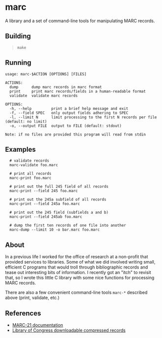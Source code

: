 # marc

A library and a set of command-line tools for manipulating MARC records.

## Building
> `make`

## Running
```
usage: marc-$ACTION [OPTIONS] [FILES]

ACTIONS:
  dump      dump marc records in marc format
  print     print marc records/fields in a human-readable format
  validate  validate marc records

OPTIONS:
  -h, --help         print a brief help message and exit
  -f, --field SPEC   only output fields adhering to SPEC
  -l, --limit N      limit processing to the first N records per file (default: no limit)
  -o, --output FILE  output to FILE (default: stdout)

Note: if no files are provided this program will read from stdin
```

## Examples
```
  # validate records
  marc-validate foo.marc

  # print all records
  marc-print foo.marc

  # print out the full 245 field of all records
  marc-print --field 245 foo.marc

  # print out the 245a subfield of all records
  marc-print --field 245a foo.marc

  # print out the 245 field (subfields a and b)
  marc-print --field 245ab foo.marc

  # dump the first ten records of one file into another
  marc-dump --limit 10 -o bar.marc foo.marc
```

## About
In a previous life I worked for the office of research at a non-profit that provided services to libraries. Some of what we did involved writing small, efficient C programs that would troll through bibliographic records and tease out interesting bits of information. I recently got an "itch" to revisit that, so I wrote this little C library with some nice functions for processing MARC records.

There are also a few convenient command-line tools `marc-*` described above (print, validate, etc.)

## References
* [MARC-21 documentation](http://www.loc.gov/marc/bibliographic/)
* [Library of Congress downloadable compressed records](http://www.loc.gov/marc/bibliographic/)
